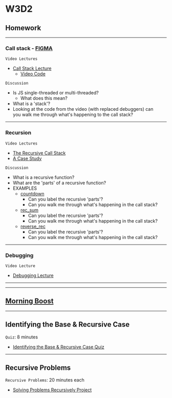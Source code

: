 # W3D2

## Homework 

---

### Call stack - [FIGMA]

`Video Lectures`

- [Call Stack Lecture]
  - [Video Code](./code-it-out/call_stack.js)

`Discussion`

- Is JS single-threaded or multi-threaded?
  - What does this mean?
- What is a 'stack'?
- Looking at the code from the video (with replaced debuggers) can\
you walk me through what's happening to the call stack?

---

### Recursion

`Video Lectures`

- [The Recursive Call Stack]
- [A Case Study]

`Discussion`

- What is a recursive function?
- What are the 'parts' of a recursive function?
- EXAMPLES
  - [countdown](./code-it-out/countdown.js)
    - Can you label the recursive 'parts'?
    - Can you walk me through what's happening in the call stack?
  - [rec_sum](./code-it-out/rec_sum.js)
    - Can you label the recursive 'parts'?
    - Can you walk me through what's happening in the call stack?
  - [reverse_rec](./code-it-out/reverse_rec.js)
    - Can you label the recursive 'parts'?
    - Can you walk me through what's happening in the call stack?

---

### Debugging

`Video Lecture`

- [Debugging Lecture]

---
---


## [Morning Boost]

---

## Identifying the Base & Recursive Case

`Quiz`: 8 minutes

- [Identifying the Base & Recursive Case Quiz]

---

## Recursive Problems

`Recursive Problems`: 20 minutes each

- [Solving Problems Recursively Project]

<!-- constant links -->
[FIGMA]: https://www.figma.com/file/UMWdZXSOPlm3rRSXSNzEAf/Callstack?node-id=0%3A1
<!-- per cohort -->
[Morning Boost]: https://open.appacademy.io/learn/js-py---may-2022-cohort-1-online/week-3-may-2022-cohort-1-online/tuesday-morning-boost
[Call Stack Lecture]: https://open.appacademy.io/learn/js-py---may-2022-cohort-1-online/week-3-may-2022-cohort-1-online/call-stack-lecture
[The Recursive Call Stack]: https://open.appacademy.io/learn/js-py---may-2022-cohort-1-online/week-3-may-2022-cohort-1-online/the-recursive-call-stack
[A Case Study]: https://open.appacademy.io/learn/js-py---may-2022-cohort-1-online/week-3-may-2022-cohort-1-online/a-case-study
[Debugging Lecture]: https://open.appacademy.io/learn/js-py---may-2022-cohort-1-online/week-3-may-2022-cohort-1-online/debugging-walkthrough
[Identifying the Base & Recursive Case Quiz]: https://open.appacademy.io/learn/js-py---may-2022-cohort-1-online/week-3---recursion--iifes--and-asynchronous-js/identifying-the-base---recursive-case-quiz
[Solving Problems Recursively Project]: https://open.appacademy.io/learn/js-py---may-2022-cohort-1-online/week-3---recursion--iifes--and-asynchronous-js/solving-problems-recursively-project
